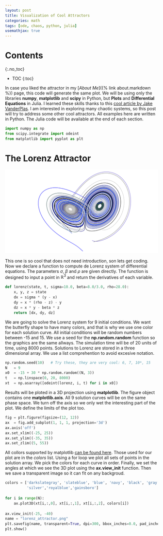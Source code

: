 ```yaml
---
layout: post
title: Visualization of Cool Attractors 
categories: math
tags: [ode, chaos, python, julia]
usemathjax: true
---
```


# Contents
{:.no_toc}

* TOC
{:toc}

In case you liked the attractor in my [*About Me*]({% link about.markdown %}) page,
this code will generate the same plot. We will be using only the libraries 
**numpy**, **matplotlib** and **scipy** in Python, but **Plots** and 
**Differential Equations** in Julia. I learned these skills thanks to
this [cool article by Jake VanderPlas](https://jakevdp.github.io/blog/2013/02/16/animating-the-lorentz-system-in-3d/).
I am interested in exploring many chaotic systems, so this post will try to
address some other cool attractors. All examples here are written in Python.
The Julia code will be available at the end of each section.
```python
import numpy as np
from scipy.integrate import odeint
from matplotlib import pyplot as plt
```

# The Lorenz Attractor
![Lorenz Attractor](/assets/img/lorenz_attractor_crop.png)

This one is so cool that does not need introduction, son lets get coding. 
Now we declare a function to compute de Lorenz system of differential equations.
The parameters $\sigma$, $\beta$ and $\rho$ are given directly. 
The function is designed to input a point in $\mathbb{R}^3$ and return the 
derivatives of each variable. 
```python
def lorenz(state, t, sigma=10.0, beta=8.0/3.0, rho=28.0):
    x, y, z = state     
    dx = sigma * (y - x)
    dy = x * (rho - z) - y
    dz = x * y - beta * z
    return [dx, dy, dz]
```

We are going to solve the Lorenz system for 9 initial conditions. We want the 
butterfly shape to have many colors, and that is why we use one color for each 
solution curve. All initial conditions will be random numbers between -15 and 15. We 
use a seed for the **np.random.random** function so the graphics are the same 
allways. The simulation time will be of 20 units of time, using 8000 points.
Solutions to Lorenz are stored in a three dimensional array.
We use a list comprehention to avoid excesive notation.
```python
np.random.seed(10)   # Try these, they are very cool: 6, 7, 10*, 15
N   = 9
x0  = -15 + 30 * np.random.random((N, 3))
t   = np.linspace(0, 20, 8000)
xt  = np.asarray([odeint(lorenz, i, t) for i in x0])
```

Results will be ploted in a 3D projection using **matplotlib**. The figure 
object contains one **matplotlib.axis**. All 9 solution curves 
will be on the same phase space. We turn off the axis so we only wet the
interesting part of the plot. We define the limits of the plot too.
```python
fig = plt.figure(figsize=(12, 12))
ax  = fig.add_subplot(1, 1, 1, projection='3d')
ax.axis('off')
ax.set_xlim((-25, 25))
ax.set_ylim((-35, 35))
ax.set_zlim((5, 55))
```

All collors supported by matplotlib 
[can be found here](https://matplotlib.org/stable/gallery/color/named_colors.html).
Those used for our plot are in the *colors* list. 
Using a for loop we plot all sets of points in the solution array. We pick 
the colors for each curve in order. Finally, we set the angles at which
we see the 3D plot using the **ax.view_init** function. Then we save a 
transparent image so it can fit on any backgroud.
```python
colors = ['darkslategray', 'slateblue', 'blue', 'navy', 'black', 'gray',
          'silver','royalblue','gainsboro']

for i in range(N):
    ax.plot3D(xt[i,:,0], xt[i,:,1], xt[i,:,2], colors[i])

ax.view_init(-25, -40)
name = "lorenz_attractor.png"
plt.savefig(name, transparent=True, dpi=300, bbox_inches=0.0, pad_inches=0.0)
plt.show()
```

